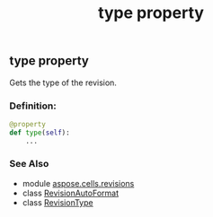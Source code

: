 ﻿---
title: type property
second_title: Aspose.Cells for Python via .NET API References
description: 
type: docs
weight: 50
url: /aspose.cells.revisions/revisionautoformat/type/
is_root: false
---

## type property


Gets the type of the revision.
### Definition:
```python
@property
def type(self):
    ...
```

### See Also
* module [aspose.cells.revisions](../../)
* class [RevisionAutoFormat](/cells/python-net/aspose.cells.revisions/revisionautoformat)
* class [RevisionType](/cells/python-net/aspose.cells.revisions/revisiontype)
